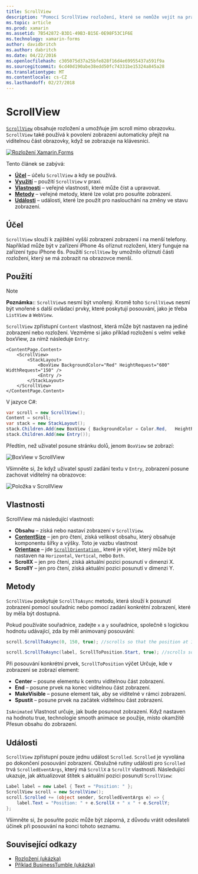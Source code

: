 ```yaml
---
title: ScrollView
description: "Pomocí ScrollView rozložení, které se nemůže vejít na právě jednu obrazovku a obsah se uvolnil prostor pro klávesnice k dispozici."
ms.topic: article
ms.prod: xamarin
ms.assetid: 7B542872-B3D1-49B3-B15E-0E98F53C1F6E
ms.technology: xamarin-forms
author: davidbritch
ms.author: dabritch
ms.date: 04/22/2016
ms.openlocfilehash: c305075d37a25bfe828f16d4e69955437a591f9a
ms.sourcegitcommit: 6cd40d190abe38edd50fc74331be15324a845a28
ms.translationtype: MT
ms.contentlocale: cs-CZ
ms.lasthandoff: 02/27/2018
---
```

# <a name="scrollview"></a>ScrollView

[`ScrollView`](https://developer.xamarin.com/api/type/Xamarin.Forms.ScrollView/) obsahuje rozložení a umožňuje jim scroll mimo obrazovku. `ScrollView` také používá k povolení zobrazení automaticky přejít na viditelnou část obrazovky, když se zobrazuje na klávesnici.

[ ![](scroll-view-images/layouts-sml.png "Rozložení Xamarin.Forms")](scroll-view-images/layouts.png "Xamarin.Forms rozložení")

Tento článek se zabývá:

- **[Účel](#Purpose)**  &ndash; účelu `ScrollView` a kdy se používá.
- **[Využití](#Usage)**  &ndash; použití `ScrollView` v praxi.
- **[Vlastnosti](#Properties)**  &ndash; veřejné vlastnosti, které může číst a upravovat.
- **[Metody](#Methods)**  &ndash; veřejné metody, které lze volat pro posuňte zobrazení.
- **[Události](#Events)**  &ndash; události, které lze použít pro naslouchání na změny ve stavu zobrazení.

## <a name="purpose"></a>Účel

`ScrollView` slouží k zajištění vyšší zobrazení zobrazení i na menší telefony. Například může být v zařízení iPhone 4s oříznut rozložení, který funguje na zařízení typu iPhone 6s. Použití `ScrollView` by umožnilo oříznutí části rozložení, který se má zobrazit na obrazovce menší.

## <a name="usage"></a>Použití

> [!NOTE]
> **Poznámka:**: `ScrollView`s nesmí být vnořený. Kromě toho `ScrollView`s nesmí být vnořené s další ovládací prvky, které poskytují posouvání, jako je třeba `ListView` a `WebView`.

`ScrollView` zpřístupní `Content` vlastnost, která může být nastaven na jediné zobrazení nebo rozložení. Vezměme si jako příklad rozložení s velmi velké boxView, za nímž následuje `Entry`:

```xaml
<ContentPage.Content>
    <ScrollView>
        <StackLayout>
            <BoxView BackgroundColor="Red" HeightRequest="600" WidthRequest="150" />
            <Entry />
        </StackLayout>
    </ScrollView>
</ContentPage.Content>
```

V jazyce C#:

```csharp
var scroll = new ScrollView();
Content = scroll;
var stack = new StackLayout();
stack.Children.Add(new BoxView { BackgroundColor = Color.Red,   HeightRequest = 600, WidthRequest = 600 });
stack.Children.Add(new Entry());
```

Předtím, než uživatel posune stránku dolů, jenom `BoxView` se zobrazí:

![](scroll-view-images/scroll-start.png "BoxView v ScrollView")

Všimněte si, že když uživatel spustí zadání textu v `Entry`, zobrazení posune zachovat viditelný na obrazovce:

![](scroll-view-images/scroll-end.png "Položka v ScrollView")

## <a name="properties"></a>Vlastnosti

ScrollView má následující vlastnosti:

- **Obsahu** &ndash; získá nebo nastaví zobrazení v `ScrollView`.
- **[ContentSize](https://developer.xamarin.com/api/type/Xamarin.Forms.Size/)**  &ndash; jen pro čtení, získá velikost obsahu, který obsahuje komponentu šířky a výšky. Toto je vazbu vlastnost
- **[Orientace](https://developer.xamarin.com/api/type/Xamarin.Forms.ScrollOrientation/)**  &ndash; jde [ `ScrollOrientation` ](https://developer.xamarin.com/api/type/Xamarin.Forms.ScrollOrientation/), které je výčet, který může být nastaven na `Horizontal`, `Vertical`, nebo `Both`.
- **ScrollX** &ndash; jen pro čtení, získá aktuální pozici posunutí v dimenzi X.
- **ScrollY** &ndash; jen pro čtení, získá aktuální pozici posunutí v dimenzi Y.

## <a name="methods"></a>Metody

`ScrollView` poskytuje `ScrollToAsync` metodu, která slouží k posunutí zobrazení pomocí souřadnic nebo pomocí zadání konkrétní zobrazení, které by měla být dostupná.

Pokud používáte souřadnice, zadejte `x` a `y` souřadnice, společně s logickou hodnotu udávající, zda by měl animovaný posouvání:

```csharp
scroll.ScrollToAsync(0, 150, true); //scrolls so that the position at 150px from the top is visible

scroll.ScrollToAsync(label, ScrollToPosition.Start, true); //scrolls so that the label is at the start of the list
```

Při posouvání konkrétní prvek, `ScrollToPosition` výčet Určuje, kde v zobrazení se zobrazí element:

- **Center** &ndash; posune elementu k centru viditelnou část zobrazení.
- **End** &ndash; posune prvek na konec viditelnou část zobrazení.
- **MakeVisible** &ndash; posune element tak, aby se viditelné v rámci zobrazení.
- **Spustit** &ndash; posune prvek na začátek viditelnou část zobrazení.

`IsAnimated` Vlastnost určuje, jak bude posunout zobrazení. Když nastaven na hodnotu true, technologie smooth animace se použije, místo okamžitě Přesun obsahu do zobrazení.

## <a name="events"></a>Události

`ScrollView` zpřístupní pouze jednu událost `Scrolled`. `Scrolled` je vyvolána po dokončení posouvání zobrazení. Obslužné rutiny události pro `Scrolled` trvá `ScrolledEventArgs`, který má `ScrollX` a `ScrollY` vlastnosti. Následující ukazuje, jak aktualizovat štítek s aktuální pozici posunutí `ScrollView`:

```csharp
Label label = new Label { Text = "Position: " };
ScrollView scroll = new ScrollView();
scroll.Scrolled += (object sender, ScrolledEventArgs e) => {
    label.Text = "Position: " + e.ScrollX + " x " + e.ScrollY;
};
```

Všimněte si, že posuňte pozic může být záporná, z důvodu vrátit odesílateli účinek při posouvání na konci tohoto seznamu.


## <a name="related-links"></a>Související odkazy

- [Rozložení (ukázka)](https://developer.xamarin.com/samples/xamarin-forms/UserInterface/Layout/)
- [Příklad BusinessTumble (ukázka)](https://developer.xamarin.com/samples/xamarin-forms/UserInterface/BusinessTumble/)

